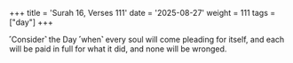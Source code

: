+++
title = 'Surah 16, Verses 111'
date = '2025-08-27'
weight = 111
tags = ["day"]
+++

˹Consider˺ the Day ˹when˺ every soul will come pleading for itself, and each will be paid in full for what it did, and none will be wronged.